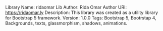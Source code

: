 Library Name: ridaomar Lib
Author: Rida Omar
Author URI: https://ridaomar.ly
Description: This library was created as a utility library for Bootstrap 5 framework.
Version: 1.0.0
Tags: Bootstrap 5, Bootrstap 4, Backgrounds, texts, glassmorphism, shadows, animations.
